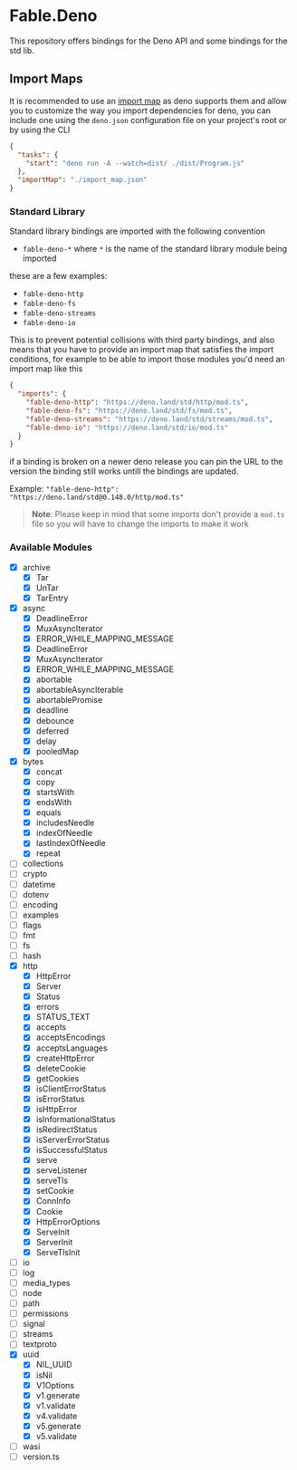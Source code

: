 [import map]: https://deno.land/manual/linking_to_external_code/import_maps

# Fable.Deno

This repository offers bindings for the Deno API and some bindings for the std lib.

## Import Maps

It is recommended to use an [import map] as deno supports them and allow you to customize the way you import dependencies for deno, you can include one using the `deno.json` configuration file on your project's root or by using the CLI

```json
{
  "tasks": {
    "start": "deno run -A --watch=dist/ ./dist/Program.js"
  },
  "importMap": "./import_map.json"
}
```

### Standard Library

Standard library bindings are imported with the following convention

- `fable-deno-*` where `*` is the name of the standard library module being imported

these are a few examples:

- `fable-deno-http`
- `fable-deno-fs`
- `fable-deno-streams`
- `fable-deno-io`

This is to prevent potential collisions with third party bindings, and also means that you have to provide an import map that satisfies the import conditions, for example to be able to import those modules you'd need an import map like this

```json
{
  "imports": {
    "fable-deno-http": "https://deno.land/std/http/mod.ts",
    "fable-deno-fs": "https://deno.land/std/fs/mod.ts",
    "fable-deno-streams": "https://deno.land/std/streams/mod.ts",
    "fable-deno-io": "https://deno.land/std/io/mod.ts"
  }
}
```

if a binding is broken on a newer deno release you can pin the URL to the version the binding still works untill the bindings are updated.

Example: `"fable-deno-http": "https://deno.land/std@0.148.0/http/mod.ts"`

> **Note**: Please keep in mind that some imports don't provide a `mod.ts` file so you will have to change the imports to make it work

### Available Modules

- [x] archive
  - [x] Tar
  - [x] UnTar
  - [x] TarEntry
- [x] async
  - [x] DeadlineError
  - [x] MuxAsyncIterator
  - [x] ERROR_WHILE_MAPPING_MESSAGE
  - [x] DeadlineError
  - [x] MuxAsyncIterator
  - [x] ERROR_WHILE_MAPPING_MESSAGE
  - [x] abortable
  - [x] abortableAsyncIterable
  - [x] abortablePromise
  - [x] deadline
  - [x] debounce
  - [x] deferred
  - [x] delay
  - [x] pooledMap
- [x] bytes
  - [x] concat
  - [x] copy
  - [x] startsWith
  - [x] endsWith
  - [x] equals
  - [x] includesNeedle
  - [x] indexOfNeedle
  - [x] lastIndexOfNeedle
  - [x] repeat
- [ ] collections
- [ ] crypto
- [ ] datetime
- [ ] dotenv
- [ ] encoding
- [ ] examples
- [ ] flags
- [ ] fmt
- [ ] fs
- [ ] hash
- [x] http
  - [x] HttpError
  - [x] Server
  - [x] Status
  - [x] errors
  - [x] STATUS_TEXT
  - [x] accepts
  - [x] acceptsEncodings
  - [x] acceptsLanguages
  - [x] createHttpError
  - [x] deleteCookie
  - [x] getCookies
  - [x] isClientErrorStatus
  - [x] isErrorStatus
  - [x] isHttpError
  - [x] isInformationalStatus
  - [x] isRedirectStatus
  - [x] isServerErrorStatus
  - [x] isSuccessfulStatus
  - [x] serve
  - [x] serveListener
  - [x] serveTls
  - [x] setCookie
  - [x] ConnInfo
  - [x] Cookie
  - [x] HttpErrorOptions
  - [x] ServeInit
  - [x] ServerInit
  - [x] ServeTlsInit
- [ ] io
- [ ] log
- [ ] media_types
- [ ] node
- [ ] path
- [ ] permissions
- [ ] signal
- [ ] streams
- [ ] textproto
- [x] uuid
  - [x] NIL_UUID
  - [x] isNil
  - [x] V1Options
  - [x] v1.generate
  - [x] v1.validate
  - [x] v4.validate
  - [x] v5.generate
  - [x] v5.validate
- [ ] wasi
- [ ] version.ts
